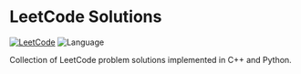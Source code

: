 # LeetCode Solutions

[![LeetCode](https://img.shields.io/badge/LeetCode-Profile-blue?logo=leetcode)](https://leetcode.com/your-profile-link/)
![Language](https://img.shields.io/badge/Languages-C%2B%2B%20%7C%20Python-orange)

Collection of LeetCode problem solutions implemented in C++ and Python.
